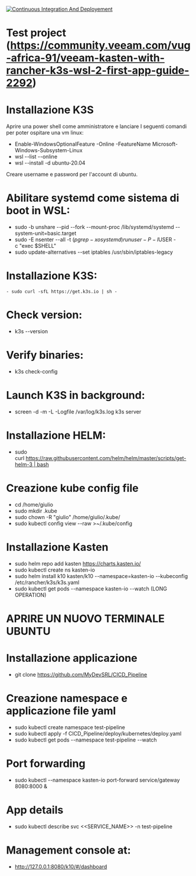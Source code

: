 [![Continuous Integration And Deployement](https://github.com/MyDevSRL/CICD_Pipeline/actions/workflows/ci-cd.yaml/badge.svg)](https://github.com/MyDevSRL/CICD_Pipeline/actions/workflows/ci-cd.yaml)

# Test project (https://community.veeam.com/vug-africa-91/veeam-kasten-with-rancher-k3s-wsl-2-first-app-guide-2292)

# Installazione K3S
Aprire una power shell come amministratore e lanciare I seguenti comandi per poter ospitare una vm linux:
- Enable-WindowsOptionalFeature -Online -FeatureName Microsoft-Windows-Subsystem-Linux
- wsl --list --online
- wsl --install -d ubuntu-20.04

Creare username e password per l'account di ubuntu. 

# Abilitare systemd come sistema di boot in WSL: 
- sudo -b unshare --pid --fork --mount-proc /lib/systemd/systemd --system-unit=basic.target
- sudo -E nsenter --all -t $(pgrep -xo systemd) runuser -P -l $USER -c "exec $SHELL"
- sudo update-alternatives --set iptables /usr/sbin/iptables-legacy

# Installazione K3S:
	- sudo curl -sfL https://get.k3s.io | sh -

# Check version:
- k3s --version

# Verify binaries:
- k3s check-config

# Launch K3S in background:
- screen -d -m -L -Logfile /var/log/k3s.log k3s server

# Installazione HELM:
- sudo curl https://raw.githubusercontent.com/helm/helm/master/scripts/get-helm-3 | bash


# Creazione kube config file 
- cd /home/giulio
- sudo  mkdir .kube
- sudo chown -R "giulio" /home/giulio/.kube/
- sudo kubectl config view --raw >~/.kube/config

# Installazione Kasten
- sudo helm repo add kasten https://charts.kasten.io/
- sudo kubectl create ns kasten-io
- sudo helm install k10 kasten/k10 --namespace=kasten-io --kubeconfig /etc/rancher/k3s/k3s.yaml
- sudo kubectl get pods --namespace kasten-io --watch (LONG OPERATION)

# APRIRE UN NUOVO TERMINALE UBUNTU

# Installazione applicazione 
- git clone https://github.com/MyDevSRL/CICD_Pipeline

# Creazione namespace e applicazione file yaml
- sudo kubectl create namespace test-pipeline
- sudo kubectl apply -f CICD_Pipeline/deploy/kubernetes/deploy.yaml
- sudo kubectl get pods --namespace test-pipeline --watch

# Port forwarding
- sudo kubectl --namespace kasten-io port-forward service/gateway 8080:8000 &

# App details
- sudo kubectl describe svc <<SERVICE_NAME>> -n test-pipeline

# Management console at:
- http://127.0.0.1:8080/k10/#/dashboard